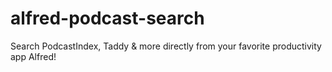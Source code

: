 # alfred-podcast-search
Search PodcastIndex, Taddy &amp; more directly from your favorite productivity app Alfred!
